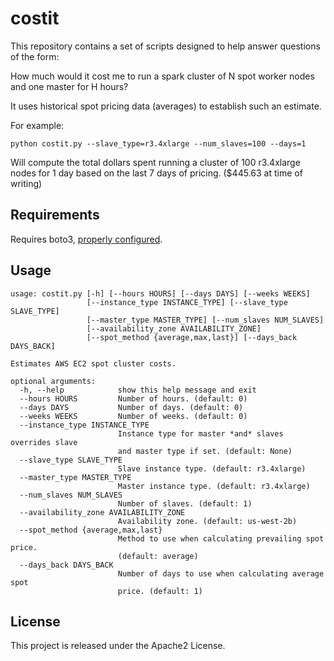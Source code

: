 # costit

This repository contains a set of scripts designed to help answer questions of the form:

How much would it cost me to run a spark cluster of N spot worker nodes and one master for H hours?

It uses historical spot pricing data (averages) to establish such an estimate.

For example:

	python costit.py --slave_type=r3.4xlarge --num_slaves=100 --days=1

Will compute the total dollars spent running a cluster of 100 r3.4xlarge nodes for 1 day based on the last 7 days of pricing. ($445.63 at time of writing)

## Requirements
Requires boto3, [properly configured](http://boto3.readthedocs.io/en/latest/guide/quickstart.html).

## Usage

	usage: costit.py [-h] [--hours HOURS] [--days DAYS] [--weeks WEEKS]
	                 [--instance_type INSTANCE_TYPE] [--slave_type SLAVE_TYPE]
	                 [--master_type MASTER_TYPE] [--num_slaves NUM_SLAVES]
	                 [--availability_zone AVAILABILITY_ZONE]
	                 [--spot_method {average,max,last}] [--days_back DAYS_BACK]

	Estimates AWS EC2 spot cluster costs.

	optional arguments:
	  -h, --help            show this help message and exit
	  --hours HOURS         Number of hours. (default: 0)
	  --days DAYS           Number of days. (default: 0)
	  --weeks WEEKS         Number of weeks. (default: 0)
	  --instance_type INSTANCE_TYPE
	                        Instance type for master *and* slaves overrides slave
	                        and master type if set. (default: None)
	  --slave_type SLAVE_TYPE
	                        Slave instance type. (default: r3.4xlarge)
	  --master_type MASTER_TYPE
	                        Master instance type. (default: r3.4xlarge)
	  --num_slaves NUM_SLAVES
	                        Number of slaves. (default: 1)
	  --availability_zone AVAILABILITY_ZONE
	                        Availability zone. (default: us-west-2b)
	  --spot_method {average,max,last}
	                        Method to use when calculating prevailing spot price.
	                        (default: average)
	  --days_back DAYS_BACK
	                        Number of days to use when calculating average spot
	                        price. (default: 1)

## License

This project is released under the Apache2 License.
